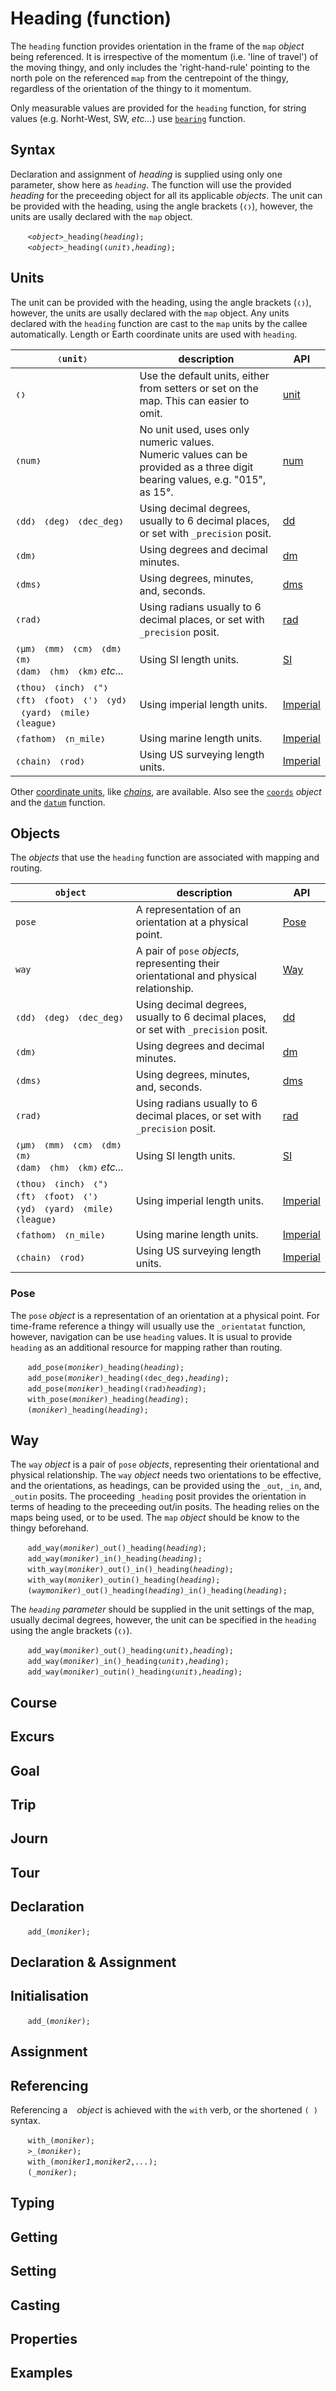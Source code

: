 # Heading (function)
The `heading` function provides orientation in the frame of the `map` *object* being referenced.  It is irrespective of the momentum (i.e. 'line of travel') of the moving thingy, and only includes the 'right-hand-rule' pointing to the north pole on the referenced `map` from the centrepoint of the thingy, regardless of the orientation of the thingy to it momentum.

Only measurable values are provided for the `heading` function, for string values (e.g. Norht-West, SW, *etc...*) use [`bearing`](./bearing.md) function.

## Syntax
Declaration and assignment of *heading* is supplied using only one parameter, show here as *`heading`*. The function will use the provided *heading* for the preceeding object for all its applicable *objects*. The unit can be provided with the heading, using the angle brackets (`❬❭`), however, the units are usally declared with the `map` object. 

&nbsp;&nbsp;&nbsp;&nbsp;&nbsp;&nbsp; *`<object>`*`_heading(`*`heading`*`);`<br>
&nbsp;&nbsp;&nbsp;&nbsp;&nbsp;&nbsp; *`<object>`*`_heading(❬`*`unit`*`❭,`*`heading`*`);`

<a name="unit"></a>
## Units
The unit can be provided with the heading, using the angle brackets (`❬❭`), however, the units are usally declared with the `map` object. Any units declared with the `heading` function are cast to the `map` units by the callee automatically.  Length or Earth coordinate units are used with `heading`.

| `❬unit❭` | description | API |
| --- | --- | --- |
| <a name="❬❭"></a> `❬❭` | Use the default units, either from setters or set on the map. This can easier to omit. | [unit](./unit.md) |
| <a name="❬num❭"></a> `❬num❭` | No unit used, uses only numeric values.<br>Numeric values can be provided as a three digit bearing values, e.g. "015", as 15°. | [num](../dt/num.md#num) |
| <a name="❬dd❭"></a> `❬dd❭` &nbsp; `❬deg❭` &nbsp; `❬dec_deg❭` | Using decimal degrees, usually to 6 decimal places, or set with `_precision` posit. | [dd](../dt/dd.md) |
| <a name="❬dm❭"></a> `❬dm❭` | Using degrees and decimal minutes. | [dm](../dt/dm.md) |
| <a name="❬dms❭"></a> `❬dms❭` | Using degrees, minutes, and, seconds. | [dms](../dt/dms.md) |
| <a name="❬rad❭"></a> `❬rad❭` | Using radians usually to 6 decimal places, or set with `_precision` posit. | [rad](../dt/rad.md) |
| <a name="❬si❭"></a> `❬μm❭` &nbsp; `❬mm❭` &nbsp; `❬cm❭` &nbsp; `❬dm❭`<br>`❬m❭`<br>`❬dam❭` &nbsp; `❬hm❭` &nbsp; `❬km❭` *etc...*  | Using SI length units. | [SI](../dt/si.md#length) |
| <a name="❬imp❭"></a> `❬thou❭` &nbsp; `❬inch❭` &nbsp; `❬"❭` &nbsp; `❬ft❭` &nbsp; `❬foot❭` &nbsp; `❬'❭` &nbsp; `❬yd❭` &nbsp; `❬yard❭` &nbsp; `❬mile❭` &nbsp; `❬league❭` | Using imperial length units. | [Imperial](../dt/imperial.md#length) |
| <a name="❬marine❭"></a> `❬fathom❭` &nbsp; `❬n_mile❭` | Using marine length units. | [Imperial](../dt/imperial.md#marine_length) |
| <a name="❬uss❭"></a> `❬chain❭` &nbsp; `❬rod❭` | Using US surveying length units. | [Imperial](../dt/imperial.md#us_survey_length) |

Other [coordinate units](http://epsg.io/?q=units%20kind%3ALENUNIT), like *[chains](http://epsg.io/?q=chain%20kind%3AUNIT)*, are available.  Also see the [`coords`](../obj/coords.md) *object* and the [`datum`](./datum.md) function.

## Objects
The *objects* that use the `heading` function are associated with mapping and routing.

| `object` | description | API |
| --- | --- | --- |
| <a name="pose"></a> `pose` |A representation of an orientation at a physical point. | [Pose](#pose) |
| <a name="way"></a> `way` | A pair of `pose` *objects*, representing their orientational and physical relationship. | [Way](#way) |
| <a name="❬dd❭"></a> `❬dd❭` &nbsp; `❬deg❭` &nbsp; `❬dec_deg❭` | Using decimal degrees, usually to 6 decimal places, or set with `_precision` posit. | [dd](../dt/dd.md) |
| <a name="❬dm❭"></a> `❬dm❭` | Using degrees and decimal minutes. | [dm](../dt/dm.md) |
| <a name="❬dms❭"></a> `❬dms❭` | Using degrees, minutes, and, seconds. | [dms](../dt/dms.md) |
| <a name="❬rad❭"></a> `❬rad❭` | Using radians usually to 6 decimal places, or set with `_precision` posit. | [rad](../dt/rad.md) |
| <a name="❬si❭"></a> `❬μm❭` &nbsp; `❬mm❭` &nbsp; `❬cm❭` &nbsp; `❬dm❭`<br>`❬m❭`<br>`❬dam❭` &nbsp; `❬hm❭` &nbsp; `❬km❭` *etc...*  | Using SI length units. | [SI](../dt/m.md) |
| <a name="❬imp❭"></a> `❬thou❭` &nbsp; `❬inch❭` &nbsp; `❬"❭` &nbsp; `❬ft❭` &nbsp; `❬foot❭` &nbsp; `❬'❭` &nbsp; `❬yd❭` &nbsp; `❬yard❭` &nbsp; `❬mile❭` &nbsp; `❬league❭` | Using imperial length units. | [Imperial](../dt/imperial.md#length) |
| <a name="❬marine❭"></a> `❬fathom❭` &nbsp; `❬n_mile❭` | Using marine length units. | [Imperial](../dt/imperial.md#marine_length) |
| <a name="❬uss❭"></a> `❬chain❭` &nbsp; `❬rod❭` | Using US surveying length units. | [Imperial](../dt/imperial.md#us_survey_length) |


<a name="pose"></a>
### Pose
The `pose` *object* is a representation of an orientation at a physical point. For time-frame reference a thingy will usually use the `_orientatat` function, however, navigation can be use `heading` values.  It is usual to provide `heading` as an additional resource for mapping rather than routing.

&nbsp;&nbsp;&nbsp;&nbsp;&nbsp;&nbsp; `add_pose(`*`moniker`*`)_heading(`*`heading`*`);`<br>
&nbsp;&nbsp;&nbsp;&nbsp;&nbsp;&nbsp; `add_pose(`*`moniker`*`)_heading(❬dec_deg❭,`*`heading`*`);`<br>
&nbsp;&nbsp;&nbsp;&nbsp;&nbsp;&nbsp; `add_pose(`*`moniker`*`)_heading(❬rad❭`*`heading`*`);`<br>
&nbsp;&nbsp;&nbsp;&nbsp;&nbsp;&nbsp; `with_pose(`*`moniker`*`)_heading(`*`heading`*`);`<br>
&nbsp;&nbsp;&nbsp;&nbsp;&nbsp;&nbsp; `(`*`moniker`*`)_heading(`*`heading`*`);`

<a name="way"></a>
## Way
The `way` *object* is a pair of `pose` *objects*, representing their orientational and physical relationship. The `way` *object* needs two orientations to be effective, and the orientations, as headings, can be provided using the `_out`, `_in`, and, `_outin` posits.  The proceeding `_heading` posit provides the orientation in terms of heading to the preceeding out/in posits.  The heading relies on the maps being used, or to be used.  The `map` *object* should be know to the thingy beforehand.  

&nbsp;&nbsp;&nbsp;&nbsp;&nbsp;&nbsp; `add_way(`*`moniker`*`)_out()_heading(`*`heading`*`);`<br>
&nbsp;&nbsp;&nbsp;&nbsp;&nbsp;&nbsp; `add_way(`*`moniker`*`)_in()_heading(`*`heading`*`);`<br>
&nbsp;&nbsp;&nbsp;&nbsp;&nbsp;&nbsp; `with_way(`*`moniker`*`)_out()_in()_heading(`*`heading`*`);`<br>
&nbsp;&nbsp;&nbsp;&nbsp;&nbsp;&nbsp; `with_way(`*`moniker`*`)_outin()_heading(`*`heading`*`);`<br>
&nbsp;&nbsp;&nbsp;&nbsp;&nbsp;&nbsp; `(`*`waymoniker`*`)_out()_heading(`*`heading`*`)_in()_heading(`*`heading`*`);`

The *`heading`* *parameter* should be supplied in the unit settings of the map, usually decimal degrees, however, the unit can be specified in the `heading` using the angle brackets (`❬❭`).

&nbsp;&nbsp;&nbsp;&nbsp;&nbsp;&nbsp; `add_way(`*`moniker`*`)_out()_heading❬`*`unit`*`❭,`*`heading`*`);`<br>
&nbsp;&nbsp;&nbsp;&nbsp;&nbsp;&nbsp; `add_way(`*`moniker`*`)_in()_heading❬`*`unit`*`❭,`*`heading`*`);`<br>
&nbsp;&nbsp;&nbsp;&nbsp;&nbsp;&nbsp; `add_way(`*`moniker`*`)_outin()_heading❬`*`unit`*`❭,`*`heading`*`);`

<a name="course"></a>
## Course

<a name="excurs"></a>
## Excurs

<a name="goal"></a>
## Goal

<a name="trip"></a>
## Trip

<a name="journ"></a>
## Journ

<a name="tour"></a>
## Tour

<a name="declare"></a>
## Declaration

&nbsp;&nbsp;&nbsp;&nbsp;&nbsp;&nbsp; `add_(`*`moniker`*`);`<br>

<a name="declare_assign"></a>
## Declaration & Assignment

<a name="initial"></a>
## Initialisation

&nbsp;&nbsp;&nbsp;&nbsp;&nbsp;&nbsp; `add_(`*`moniker`*`);`<br>

<a name="assign"></a>
## Assignment

<a name="reference"></a>
## Referencing
Referencing a ` ` *object* is achieved with the `with` verb, or the shortened `(`*` `*`)` syntax. 

&nbsp;&nbsp;&nbsp;&nbsp;&nbsp;&nbsp; `with_(`*`moniker`*`);`<br>
&nbsp;&nbsp;&nbsp;&nbsp;&nbsp;&nbsp; `>_(`*`moniker`*`);`<br>
&nbsp;&nbsp;&nbsp;&nbsp;&nbsp;&nbsp; `with_(`*`moniker1`*`,`*`moniker2`*`,`*`...`*`);`<br>
&nbsp;&nbsp;&nbsp;&nbsp;&nbsp;&nbsp; `(`*`_moniker`*`);`

<a name="type"></a>
## Typing

<a name="get"></a>
## Getting

<a name="set"></a>
## Setting

<a name="cast"></a>
## Casting

<a name="properties"></a>
## Properties

<a name="example"></a>
## Examples
